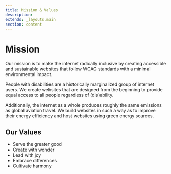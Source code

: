 ```yaml
---
title: Mission & Values
description:
extends: _layouts.main
section: content
---
```


# Mission

Our mission is to make the internet radically inclusive by creating accessible and sustainable websites that follow WCAG standards with a minimal environmental impact.

People with disabilities are a historically marginalized group of internet users. We create websites that are designed from the beginning to provide equal access to all people regardless of (dis)ability.

Additionally, the internet as a whole produces roughly the same emissions as global aviation travel. We build websites in such a way as to improve their energy efficiency and host websites using green energy sources.

## Our Values

* Serve the greater good
* Create with wonder
* Lead with joy
* Embrace differences
* Cultivate harmony
